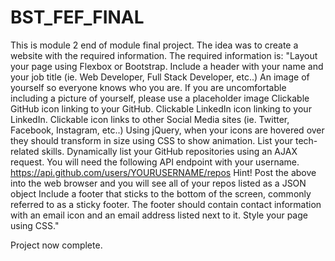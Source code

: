 # BST_FEF_FINAL
This is module 2 end of module final project. The idea was to create a website with the required information. The required information is:
"Layout your page using Flexbox or Bootstrap.
Include a header with your name and your job title (ie. Web Developer, Full Stack Developer, etc..)
An image of yourself so everyone knows who you are.
If you are uncomfortable including a picture of yourself, please use a placeholder image
Clickable GitHub icon linking to your GitHub.
Clickable LinkedIn icon linking to your LinkedIn.
Clickable icon links to other Social Media sites (ie. Twitter, Facebook, Instagram, etc..)
Using jQuery, when your icons are hovered over they should transform in size using CSS to show animation.
List your tech-related skills.
Dynamically list your GitHub repositories using an AJAX request.
You will need the following API endpoint with your username. https://api.github.com/users/YOURUSERNAME/repos
Hint! Post the above into the web browser and you will see all of your repos listed as a JSON object
Include a footer that sticks to the bottom of the screen, commonly referred to as a sticky footer.
The footer should contain contact information with an email icon and an email address listed next to it.
Style your page using CSS."

Project now complete.
